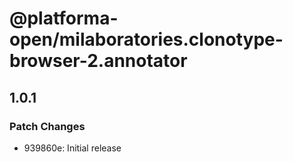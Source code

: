# @platforma-open/milaboratories.clonotype-browser-2.annotator

## 1.0.1

### Patch Changes

- 939860e: Initial release
